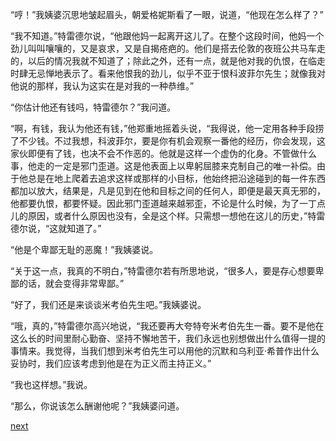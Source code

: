 
“哼！”我姨婆沉思地皱起眉头，朝爱格妮斯看了一眼，说道，“他现在怎么样了？”

“我不知道。”特雷德尔说，“他跟他妈一起离开这儿了。在整个这段时间，他妈一个劲儿叫叫嚷嚷的，又是哀求，又是自揭疮疤的。他们是搭去伦敦的夜班公共马车走的，以后的情况我就不知道了；除此之外，还有一点，就是他对我的仇恨，在临走时肆无忌惮地表示了。看来他恨我的劲儿，似乎不亚于恨科波菲尔先生；就像我对他说的那样，我认为这实在是对我的一种恭维。”

“你估计他还有钱吗，特雷德尔？”我问道。

“啊，有钱，我认为他还有钱，”他郑重地摇着头说，“我得说，他一定用各种手段捞了不少钱。不过我想，科波菲尔，要是你有机会观察一番他的经历，你会发现，这家伙即便有了钱，也决不会不作恶的。他就是这样一个虚伪的化身。不管做什么事，他走的一定是邪门歪道。这是他表面上以卑躬屈膝来克制自己的唯一补偿。由于他总是在地上爬着去追求这样或那样的小目标，他始终把沿途碰到的每一件东西都加以放大，结果是，凡是见到在他和目标之间的任何人，即便是最天真无邪的，他都要仇恨，都要怀疑。因此邪门歪道越来越邪歪，不论是什么时候，为了一丁点儿的原因，或者什么原因也没有，全是这个样。只需想一想他在这儿的历史，”特雷德尔说，“这就知道了。”

“他是个卑鄙无耻的恶魔！”我姨婆说。

“关于这一点，我真的不明白，”特雷德尔若有所思地说，“很多人，要是存心想要卑鄙的话，就会变得非常卑鄙。”

“好了，我们还是来谈谈米考伯先生吧。”我姨婆说。

“哦，真的，”特雷德尔高兴地说，“我还要再大夸特夸米考伯先生一番。要不是他在这么长的时间里耐心勤奋、坚持不懈地苦干，我们永远也别想做出什么值得一提的事情来。我觉得，当我们想到米考伯先生可以用他的沉默和乌利亚·希普作出什么妥协时，我们应该考虑到他是在为正义而主持正义。”

“我也这样想。”我说。

“那么，你说该怎么酬谢他呢？”我姨婆问道。

[next](page690)